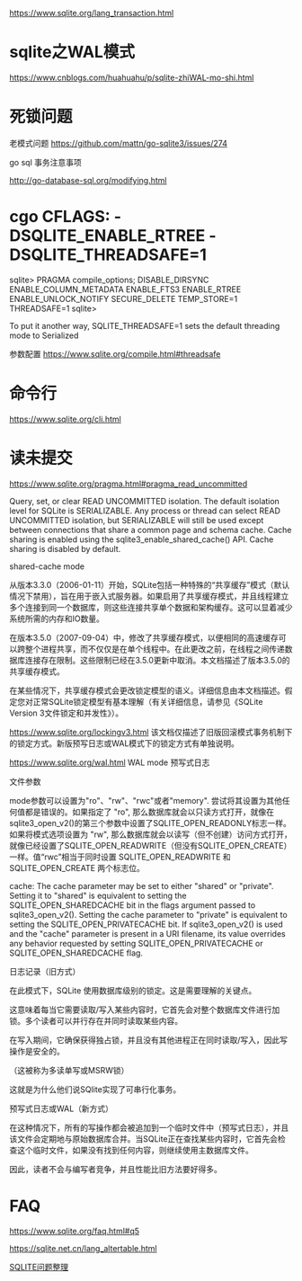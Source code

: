
<https://www.sqlite.org/lang_transaction.html>

# sqlite之WAL模式

<https://www.cnblogs.com/huahuahu/p/sqlite-zhiWAL-mo-shi.html>

# 死锁问题

老模式问题
<https://github.com/mattn/go-sqlite3/issues/274>

go sql 事务注意事项

<http://go-database-sql.org/modifying.html>

# cgo CFLAGS: -DSQLITE_ENABLE_RTREE -DSQLITE_THREADSAFE=1

sqlite> PRAGMA compile_options;
DISABLE_DIRSYNC
ENABLE_COLUMN_METADATA
ENABLE_FTS3
ENABLE_RTREE
ENABLE_UNLOCK_NOTIFY
SECURE_DELETE
TEMP_STORE=1
THREADSAFE=1
sqlite>

To put it another way, SQLITE_THREADSAFE=1 sets the default threading mode to Serialized

参数配置
<https://www.sqlite.org/compile.html#threadsafe>

# 命令行

<https://www.sqlite.org/cli.html>

# 读未提交

<https://www.sqlite.org/pragma.html#pragma_read_uncommitted>

Query, set, or clear READ UNCOMMITTED isolation.
The default isolation level for SQLite is SERIALIZABLE.
Any process or thread can select READ UNCOMMITTED isolation, but SERIALIZABLE will still be used except between connections that share a common page and schema cache.
Cache sharing is enabled using the sqlite3_enable_shared_cache() API. Cache sharing is disabled by default.

shared-cache mode

从版本3.3.0（2006-01-11）开始，SQLite包括一种特殊的“共享缓存”模式（默认情况下禁用），旨在用于嵌入式服务器。如果启用了共享缓存模式，并且线程建立多个连接到同一个数据库，则这些连接共享单个数据和架构缓存。这可以显着减少系统所需的内存和IO数量。

在版本3.5.0（2007-09-04）中，修改了共享缓存模式，以便相同的高速缓存可以跨整个进程共享，而不仅仅是在单个线程中。在此更改之前，在线程之间传递数据库连接存在限制。这些限制已经在3.5.0更新中取消。本文档描述了版本3.5.0的共享缓存模式。

在某些情况下，共享缓存模式会更改锁定模型的语义。详细信息由本文档描述。假定您对正常SQLite锁定模型有基本理解（有关详细信息，请参见《SQLite Version 3文件锁定和并发性》）。

<https://www.sqlite.org/lockingv3.html>
该文档仅描述了旧版回滚模式事务机制下的锁定方式。新版预写日志或WAL模式下的锁定方式有单独说明。

<https://www.sqlite.org/wal.html>
WAL mode 预写式日志

文件参数

mode参数可以设置为"ro"、"rw"、"rwc"或者"memory". 尝试将其设置为其他任何值都是错误的。如果指定了 "ro", 那么数据库就会以只读方式打开，就像在sqlite3_open_v2()的第三个参数中设置了SQLITE_OPEN_READONLY标志一样。如果将模式选项设置为 "rw", 那么数据库就会以读写（但不创建）访问方式打开，就像已经设置了SQLITE_OPEN_READWRITE（但没有SQLITE_OPEN_CREATE）一样。值“rwc”相当于同时设置 SQLITE_OPEN_READWRITE 和 SQLITE_OPEN_CREATE 两个标志位。

cache: The cache parameter may be set to either "shared" or "private". Setting it to "shared" is equivalent to setting the SQLITE_OPEN_SHAREDCACHE bit in the flags argument passed to sqlite3_open_v2(). Setting the cache parameter to "private" is equivalent to setting the SQLITE_OPEN_PRIVATECACHE bit. If sqlite3_open_v2() is used and the "cache" parameter is present in a URI filename, its value overrides any behavior requested by setting SQLITE_OPEN_PRIVATECACHE or SQLITE_OPEN_SHAREDCACHE flag.

日志记录（旧方式）

在此模式下，SQLite 使用数据库级别的锁定。这是需要理解的关键点。

这意味着每当它需要读取/写入某些内容时，它首先会对整个数据库文件进行加锁。多个读者可以并行存在并同时读取某些内容。

在写入期间，它确保获得独占锁，并且没有其他进程正在同时读取/写入，因此写操作是安全的。

（这被称为多读单写或MSRW锁）

这就是为什么他们说SQlite实现了可串行化事务。

预写式日志或WAL（新方式）

在这种情况下，所有的写操作都会被追加到一个临时文件中（预写式日志），并且该文件会定期地与原始数据库合并。当SQLite正在查找某些内容时，它首先会检查这个临时文件，如果没有找到任何内容，则继续使用主数据库文件。

因此，读者不会与编写者竞争，并且性能比旧方法要好得多。

# FAQ

<https://www.sqlite.org/faq.html#q5>



https://sqlite.net.cn/lang_altertable.html



[SQLITE问题整理
](https://mp.weixin.qq.com/s?__biz=MzkyODU5MTYxMA==&mid=2247494122&idx=1&sn=13374f38699c7e19c2bc2f60fd578a50&chksm=c214d27ff5635b692bb9c8d1f2970cdbb8890f8404fc68d5fca7d094c28626a0fbb7df62fb47&mpshare=1&scene=1&srcid=0722OntklHoaMWqDVWjxgc46&sharer_shareinfo=9b637c9c418870358ca7f8dc097496cb&sharer_shareinfo_first=9b637c9c418870358ca7f8dc097496cb&exportkey=n_ChQIAhIQnZFOvRz53xCPWALHcyIv5BLyAQIE97dBBAEAAAAAAC6BISxy%2B60AAAAOpnltbLcz9gKNyK89dVj0bF2EEgxPV63ut7Tuf%2B70vKjALePLk7Tkf3mztf%2F1KiNlUPqKA4b4YYDH7tvBPvwk86lVDG0GE2HQrt0q4KONleU2KUK6k0JCen8lL1FWfaHzorks%2FgKR2pGcWm0f%2FlZrjY3c47AwTZWkSlYKvBGlliCAOqwdBIdd4%2FW0uBVuUhCPn%2Fygiz0b5gjg6CmmAyja6ULGHmbQltvH32AXWOwZmW20TLU0yOC8sieFKxSeRPkEFMazEPCk4awiK2ENWfcc9gq6plOmNkfCdhfQ&acctmode=0&pass_ticket=JXTPA%2BDox5%2FpqtvQQH2zqHQk147zCjqsCBLVWntvP0%2Fj2Mn%2FqbYkrbCAvpCV7mtC&wx_header=0#rd)